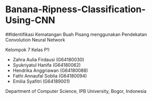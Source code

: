 # Banana-Ripness-Classification-Using-CNN

##Identifikasi Kematangan Buah Pisang menggunakan Pendekatan Convolution Neural Network

Kelompok 7 Kelas P1:
- Zahra Aulia Firdausi (G64180030)
- Syukriyatul Hanifa (G64180062)
- Hendrika Anggriawan (G64180088)
- Fathi Annaufal Soblia (G64180094)
- Emilia Syafitri (G64189001)

Department of Computer Science, IPB University, Bogor, Indonesia
